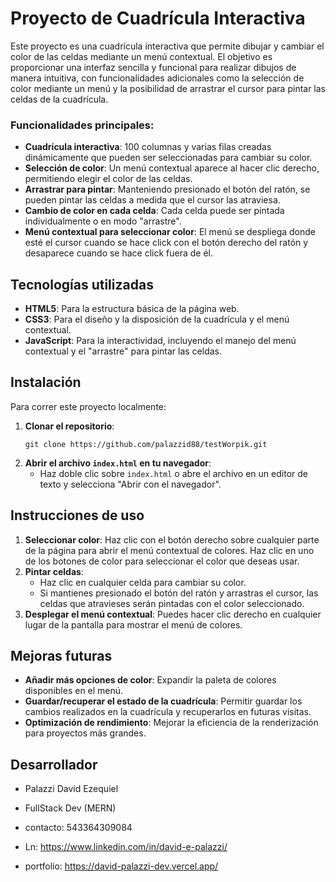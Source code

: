 
# Proyecto de Cuadrícula Interactiva

Este proyecto es una cuadrícula interactiva que permite dibujar y cambiar el color de las celdas mediante un menú contextual. El objetivo es proporcionar una interfaz sencilla y funcional para realizar dibujos de manera intuitiva, con funcionalidades adicionales como la selección de color mediante un menú y la posibilidad de arrastrar el cursor para pintar las celdas de la cuadrícula.

### Funcionalidades principales:

- **Cuadrícula interactiva**: 100 columnas y varias filas creadas dinámicamente que pueden ser seleccionadas para cambiar su color.
- **Selección de color**: Un menú contextual aparece al hacer clic derecho, permitiendo elegir el color de las celdas.
- **Arrastrar para pintar**: Manteniendo presionado el botón del ratón, se pueden pintar las celdas a medida que el cursor las atraviesa.
- **Cambio de color en cada celda**: Cada celda puede ser pintada individualmente o en modo "arrastre".
- **Menú contextual para seleccionar color**: El menú se despliega donde esté el cursor cuando se hace click con el botón derecho del ratón y desaparece cuando se hace click fuera de él.

## Tecnologías utilizadas

- **HTML5**: Para la estructura básica de la página web.
- **CSS3**: Para el diseño y la disposición de la cuadrícula y el menú contextual.
- **JavaScript**: Para la interactividad, incluyendo el manejo del menú contextual y el "arrastre" para pintar las celdas.

## Instalación

Para correr este proyecto localmente:

1. **Clonar el repositorio**:
   ```
   git clone https://github.com/palazzid88/testWorpik.git
   ```
2. **Abrir el archivo `index.html` en tu navegador**:
   - Haz doble clic sobre `index.html` o abre el archivo en un editor de texto y selecciona "Abrir con el navegador".

## Instrucciones de uso

1. **Seleccionar color**: Haz clic con el botón derecho sobre cualquier parte de la página para abrir el menú contextual de colores. Haz clic en uno de los botones de color para seleccionar el color que deseas usar.
2. **Pintar celdas**: 
   - Haz clic en cualquier celda para cambiar su color.
   - Si mantienes presionado el botón del ratón y arrastras el cursor, las celdas que atravieses serán pintadas con el color seleccionado.
3. **Desplegar el menú contextual**: Puedes hacer clic derecho en cualquier lugar de la pantalla para mostrar el menú de colores.


## Mejoras futuras

- **Añadir más opciones de color**: Expandir la paleta de colores disponibles en el menú.
- **Guardar/recuperar el estado de la cuadrícula**: Permitir guardar los cambios realizados en la cuadrícula y recuperarlos en futuras visitas.
- **Optimización de rendimiento**: Mejorar la eficiencia de la renderización para proyectos más grandes.



## Desarrollador

* Palazzi David Ezequiel 

* FullStack Dev (MERN) 

* contacto: 543364309084

* Ln: https://www.linkedin.com/in/david-e-palazzi/ 

* portfolio: https://david-palazzi-dev.vercel.app/